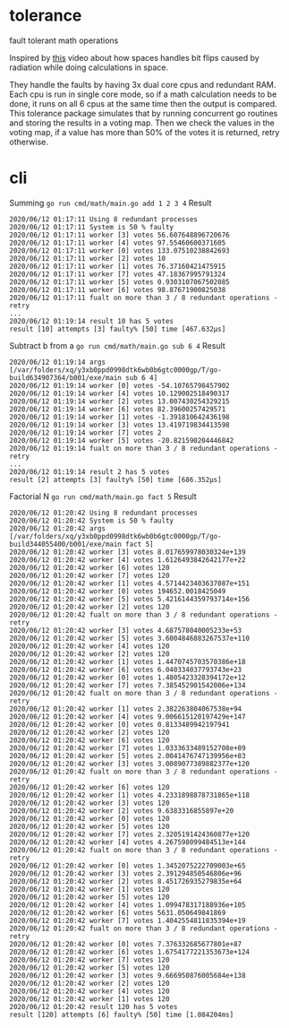 # tolerance
fault tolerant math operations

Inspired by [this](https://www.youtube.com/watch?v=N5faA2MZ6jY) video about how spaces handles bit flips caused by radiation while doing calculations in space.

They handle the faults by having 3x dual core cpus and redundant RAM. Each cpu is run in single core mode, so if a math calculation needs to be done, it runs on all 6 cpus at the same time then the output is compared. This tolerance package simulates that by running concurrent go routines and storing the results in a voting map. Then we check the values in the voting map, if a value has more than 50% of the votes it is returned, retry otherwise.

# cli
Summing
`go run cmd/math/main.go add 1 2 3 4`
Result
```
2020/06/12 01:17:11 Using 8 redundant processes
2020/06/12 01:17:11 System is 50 % faulty
2020/06/12 01:17:11 worker [3] votes 56.607648896720676
2020/06/12 01:17:11 worker [4] votes 97.55460600371605
2020/06/12 01:17:11 worker [0] votes 133.07510238842693
2020/06/12 01:17:11 worker [2] votes 10
2020/06/12 01:17:11 worker [1] votes 76.37160421475915
2020/06/12 01:17:11 worker [7] votes 47.18367995791324
2020/06/12 01:17:11 worker [5] votes 0.9303107067502085
2020/06/12 01:17:11 worker [6] votes 98.87671900825038
2020/06/12 01:17:11 fualt on more than 3 / 8 redundant operations - retry
...
2020/06/12 01:19:14 result 10 has 5 votes
result [10] attempts [3] faulty% [50] time [467.632µs]
```

Subtract b from a
`go run cmd/math/main.go sub 6 4`
Result
```
2020/06/12 01:19:14 args [/var/folders/xq/y3xb0ppd0998dtk6wb0b6gtc0000gp/T/go-build634907364/b001/exe/main sub 6 4]
2020/06/12 01:19:14 worker [0] votes -54.10765798457902
2020/06/12 01:19:14 worker [4] votes 10.129002518490317
2020/06/12 01:19:14 worker [2] votes 13.007430254329215
2020/06/12 01:19:14 worker [6] votes 82.39600257429571
2020/06/12 01:19:14 worker [1] votes -1.391810642436198
2020/06/12 01:19:14 worker [3] votes 13.419719834413598
2020/06/12 01:19:14 worker [7] votes 2
2020/06/12 01:19:14 worker [5] votes -20.821590204446842
2020/06/12 01:19:14 fualt on more than 3 / 8 redundant operations - retry
...
2020/06/12 01:19:14 result 2 has 5 votes
result [2] attempts [3] faulty% [50] time [686.352µs]
```

Factorial N
`go run cmd/math/main.go fact 5`
Result
```
2020/06/12 01:20:42 Using 8 redundant processes
2020/06/12 01:20:42 System is 50 % faulty
2020/06/12 01:20:42 args [/var/folders/xq/y3xb0ppd0998dtk6wb0b6gtc0000gp/T/go-build344055400/b001/exe/main fact 5]
2020/06/12 01:20:42 worker [3] votes 8.017659978030324e+139
2020/06/12 01:20:42 worker [4] votes 1.6126493842642177e+22
2020/06/12 01:20:42 worker [6] votes 120
2020/06/12 01:20:42 worker [7] votes 120
2020/06/12 01:20:42 worker [1] votes 4.5714423403637087e+151
2020/06/12 01:20:42 worker [0] votes 194652.0018425049
2020/06/12 01:20:42 worker [5] votes 5.4216144359793714e+156
2020/06/12 01:20:42 worker [2] votes 120
2020/06/12 01:20:42 fualt on more than 3 / 8 redundant operations - retry
2020/06/12 01:20:42 worker [3] votes 4.687578040005233e+53
2020/06/12 01:20:42 worker [5] votes 3.6004846883267537e+110
2020/06/12 01:20:42 worker [4] votes 120
2020/06/12 01:20:42 worker [2] votes 120
2020/06/12 01:20:42 worker [1] votes 1.4470745703570386e+18
2020/06/12 01:20:42 worker [6] votes 6.040334037793743e+23
2020/06/12 01:20:42 worker [0] votes 1.4805423328394172e+12
2020/06/12 01:20:42 worker [7] votes 7.385452901542006e+134
2020/06/12 01:20:42 fualt on more than 3 / 8 redundant operations - retry
2020/06/12 01:20:42 worker [1] votes 2.382263804067538e+94
2020/06/12 01:20:42 worker [4] votes 9.006615120197429e+147
2020/06/12 01:20:42 worker [0] votes 0.8133489942197941
2020/06/12 01:20:42 worker [2] votes 120
2020/06/12 01:20:42 worker [6] votes 120
2020/06/12 01:20:42 worker [7] votes 1.0333633489152708e+89
2020/06/12 01:20:42 worker [5] votes 2.0041476747139956e+83
2020/06/12 01:20:42 worker [3] votes 3.0089077389882377e+120
2020/06/12 01:20:42 fualt on more than 3 / 8 redundant operations - retry
2020/06/12 01:20:42 worker [6] votes 120
2020/06/12 01:20:42 worker [1] votes 4.2331898878731865e+118
2020/06/12 01:20:42 worker [3] votes 120
2020/06/12 01:20:42 worker [2] votes 9.6383316855897e+20
2020/06/12 01:20:42 worker [0] votes 120
2020/06/12 01:20:42 worker [5] votes 120
2020/06/12 01:20:42 worker [7] votes 2.3205191424360877e+120
2020/06/12 01:20:42 worker [4] votes 4.267598099484513e+144
2020/06/12 01:20:42 fualt on more than 3 / 8 redundant operations - retry
2020/06/12 01:20:42 worker [0] votes 1.3452075222709003e+65
2020/06/12 01:20:42 worker [3] votes 2.391294850546806e+96
2020/06/12 01:20:42 worker [2] votes 8.451726935279835e+64
2020/06/12 01:20:42 worker [1] votes 120
2020/06/12 01:20:42 worker [5] votes 120
2020/06/12 01:20:42 worker [4] votes 1.099478317188936e+105
2020/06/12 01:20:42 worker [6] votes 5631.050649841869
2020/06/12 01:20:42 worker [7] votes 1.4042554811835394e+19
2020/06/12 01:20:42 fualt on more than 3 / 8 redundant operations - retry
2020/06/12 01:20:42 worker [0] votes 7.376332685677801e+87
2020/06/12 01:20:42 worker [6] votes 1.6754177221353673e+124
2020/06/12 01:20:42 worker [7] votes 120
2020/06/12 01:20:42 worker [5] votes 120
2020/06/12 01:20:42 worker [3] votes 9.666950876005684e+138
2020/06/12 01:20:42 worker [2] votes 120
2020/06/12 01:20:42 worker [4] votes 120
2020/06/12 01:20:42 worker [1] votes 120
2020/06/12 01:20:42 result 120 has 5 votes
result [120] attempts [6] faulty% [50] time [1.084204ms]
```

